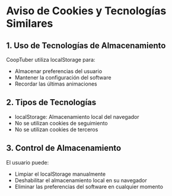 # Aviso de Cookies y Tecnologías Similares

## 1. Uso de Tecnologías de Almacenamiento
CoopTuber utiliza localStorage para:
- Almacenar preferencias del usuario
- Mantener la configuración del software
- Recordar las últimas animaciones

## 2. Tipos de Tecnologías
- localStorage: Almacenamiento local del navegador
- No se utilizan cookies de seguimiento
- No se utilizan cookies de terceros

## 3. Control de Almacenamiento
El usuario puede:
- Limpiar el localStorage manualmente
- Deshabilitar el almacenamiento local en su navegador
- Eliminar las preferencias del software en cualquier momento